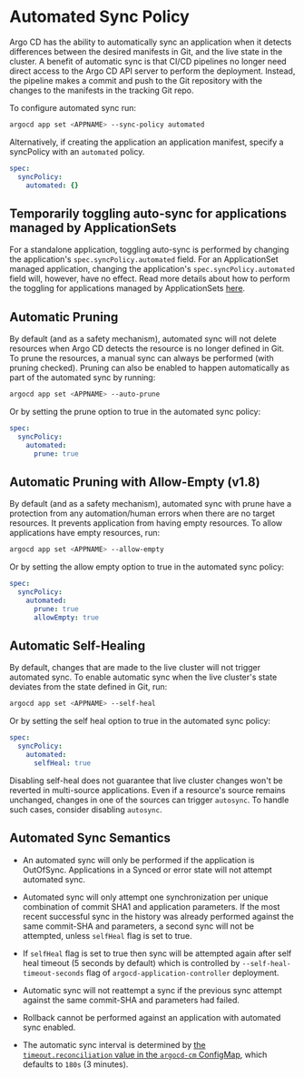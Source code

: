 # Automated Sync Policy

Argo CD has the ability to automatically sync an application when it detects differences between
the desired manifests in Git, and the live state in the cluster. A benefit of automatic sync is that
CI/CD pipelines no longer need direct access to the Argo CD API server to perform the deployment.
Instead, the pipeline makes a commit and push to the Git repository with the changes to the
manifests in the tracking Git repo.

To configure automated sync run:
```bash
argocd app set <APPNAME> --sync-policy automated
```

Alternatively, if creating the application an application manifest, specify a syncPolicy with an
`automated` policy.
```yaml
spec:
  syncPolicy:
    automated: {}
```

## Temporarily toggling auto-sync for applications managed by ApplicationSets

For a standalone application, toggling auto-sync is performed by changing the application's `spec.syncPolicy.automated` field. For an ApplicationSet managed application, changing the application's `spec.syncPolicy.automated` field will, however, have no effect.
Read more details about how to perform the toggling for applications managed by ApplicationSets [here](../operator-manual/applicationset/Controlling-Resource-Modification.md).


## Automatic Pruning

By default (and as a safety mechanism), automated sync will not delete resources when Argo CD detects
the resource is no longer defined in Git. To prune the resources, a manual sync can always be
performed (with pruning checked). Pruning can also be enabled to happen automatically as part of the
automated sync by running:

```bash
argocd app set <APPNAME> --auto-prune
```

Or by setting the prune option to true in the automated sync policy:

```yaml
spec:
  syncPolicy:
    automated:
      prune: true
```

## Automatic Pruning with Allow-Empty (v1.8)

By default (and as a safety mechanism), automated sync with prune have a protection from any automation/human errors 
when there are no target resources. It prevents application from having empty resources. To allow applications have empty resources, run:

```bash
argocd app set <APPNAME> --allow-empty
```

Or by setting the allow empty option to true in the automated sync policy:

```yaml
spec:
  syncPolicy:
    automated:
      prune: true
      allowEmpty: true
```

## Automatic Self-Healing
By default, changes that are made to the live cluster will not trigger automated sync. To enable automatic sync 
when the live cluster's state deviates from the state defined in Git, run:

```bash
argocd app set <APPNAME> --self-heal
```

Or by setting the self heal option to true in the automated sync policy:

```yaml
spec:
  syncPolicy:
    automated:
      selfHeal: true
```

Disabling self-heal does not guarantee that live cluster changes won't be reverted in multi-source applications. Even if a resource's source remains unchanged, changes in one of the sources can trigger `autosync`. To handle such cases, consider disabling `autosync`.

## Automated Sync Semantics

* An automated sync will only be performed if the application is OutOfSync. Applications in a
  Synced or error state will not attempt automated sync.
* Automated sync will only attempt one synchronization per unique combination of commit SHA1 and
  application parameters. If the most recent successful sync in the history was already performed
  against the same commit-SHA and parameters, a second sync will not be attempted, unless `selfHeal` flag is set to true.
* If `selfHeal` flag is set to true then sync will be attempted again after self heal timeout (5 seconds by default)
which is controlled by `--self-heal-timeout-seconds` flag of `argocd-application-controller` deployment.
* Automatic sync will not reattempt a sync if the previous sync attempt against the same commit-SHA
  and parameters had failed.

* Rollback cannot be performed against an application with automated sync enabled.
* The automatic sync interval is determined by [the `timeout.reconciliation` value in the `argocd-cm` ConfigMap](../faq.md#how-often-does-argo-cd-check-for-changes-to-my-git-or-helm-repository), which defaults to `180s` (3 minutes).
